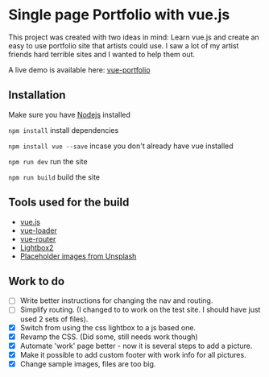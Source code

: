 # Single page Portfolio with vue.js

This project was created with two ideas in mind: Learn vue.js and create an easy to use portfolio site that artists could use. I saw a lot of my artist friends hard terrible sites and I wanted to help them out.

A live demo is available here: [vue-portfolio](http://jameskeener.net/vue-portfolio/)
## Installation

Make sure you have [Nodejs](https://nodejs.org/en/) installed

`npm install` install dependencies

`npm install vue --save` incase you don't already have vue installed

`npm run dev` run the site

`npm run build` build the site

## Tools used for the build

- [vue.js](https://vuejs.org/)
- [vue-loader](https://github.com/vuejs/vue-loader)
- [vue-router](https://github.com/vuejs/vue-router)
- [Lightbox2](http://lokeshdhakar.com/projects/lightbox2/)
- [Placeholder images from Unsplash](https://unsplash.com/)

## Work to do

- [ ] Write better instructions for changing the nav and routing.
- [ ] Simplify routing. (I changed to to work on the test site. I should have just used 2 sets of files).
- [x] Switch from using the css lightbox to a js based one.
- [x] Revamp the CSS. (Did some, still needs work though)
- [x] Automate 'work' page better - now it is several steps to add a picture.
- [x] Make it possible to add custom footer with work info for all pictures.
- [x] Change sample images, files are too big.
